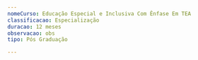 ```yaml
---
nomeCurso: Educação Especial e Inclusiva Com Ênfase Em TEA
classificacao: Especialização
duracao: 12 meses
observacao: obs
tipo: Pós Graduação

---
```


